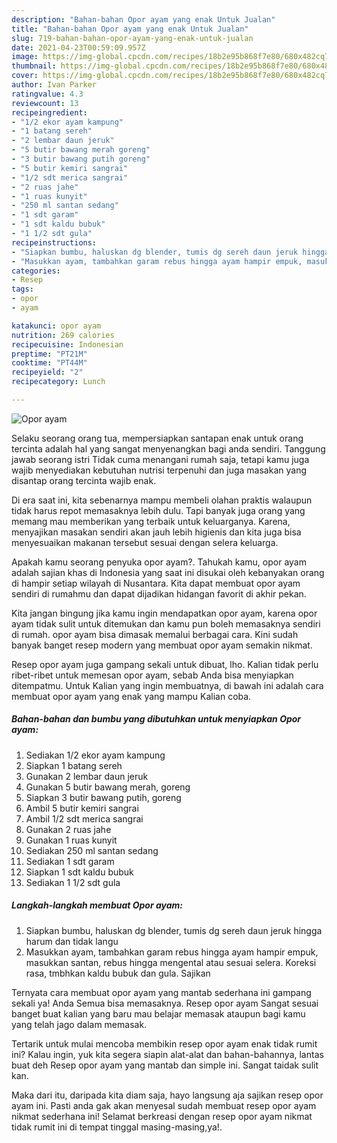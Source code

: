 ```yaml
---
description: "Bahan-bahan Opor ayam yang enak Untuk Jualan"
title: "Bahan-bahan Opor ayam yang enak Untuk Jualan"
slug: 719-bahan-bahan-opor-ayam-yang-enak-untuk-jualan
date: 2021-04-23T00:59:09.957Z
image: https://img-global.cpcdn.com/recipes/18b2e95b868f7e80/680x482cq70/opor-ayam-foto-resep-utama.jpg
thumbnail: https://img-global.cpcdn.com/recipes/18b2e95b868f7e80/680x482cq70/opor-ayam-foto-resep-utama.jpg
cover: https://img-global.cpcdn.com/recipes/18b2e95b868f7e80/680x482cq70/opor-ayam-foto-resep-utama.jpg
author: Ivan Parker
ratingvalue: 4.3
reviewcount: 13
recipeingredient:
- "1/2 ekor ayam kampung"
- "1 batang sereh"
- "2 lembar daun jeruk"
- "5 butir bawang merah goreng"
- "3 butir bawang putih goreng"
- "5 butir kemiri sangrai"
- "1/2 sdt merica sangrai"
- "2 ruas jahe"
- "1 ruas kunyit"
- "250 ml santan sedang"
- "1 sdt garam"
- "1 sdt kaldu bubuk"
- "1 1/2 sdt gula"
recipeinstructions:
- "Siapkan bumbu, haluskan dg blender, tumis dg sereh daun jeruk hingga harum dan tidak langu"
- "Masukkan ayam, tambahkan garam rebus hingga ayam hampir empuk, masukkan santan, rebus hingga mengental atau sesuai selera. Koreksi rasa, tmbhkan kaldu bubuk dan gula. Sajikan"
categories:
- Resep
tags:
- opor
- ayam

katakunci: opor ayam 
nutrition: 269 calories
recipecuisine: Indonesian
preptime: "PT21M"
cooktime: "PT44M"
recipeyield: "2"
recipecategory: Lunch

---
```



![Opor ayam](https://img-global.cpcdn.com/recipes/18b2e95b868f7e80/680x482cq70/opor-ayam-foto-resep-utama.jpg)

Selaku seorang orang tua, mempersiapkan santapan enak untuk orang tercinta adalah hal yang sangat menyenangkan bagi anda sendiri. Tanggung jawab seorang istri Tidak cuma menangani rumah saja, tetapi kamu juga wajib menyediakan kebutuhan nutrisi terpenuhi dan juga masakan yang disantap orang tercinta wajib enak.

Di era  saat ini, kita sebenarnya mampu membeli olahan praktis walaupun tidak harus repot memasaknya lebih dulu. Tapi banyak juga orang yang memang mau memberikan yang terbaik untuk keluarganya. Karena, menyajikan masakan sendiri akan jauh lebih higienis dan kita juga bisa menyesuaikan makanan tersebut sesuai dengan selera keluarga. 



Apakah kamu seorang penyuka opor ayam?. Tahukah kamu, opor ayam adalah sajian khas di Indonesia yang saat ini disukai oleh kebanyakan orang di hampir setiap wilayah di Nusantara. Kita dapat membuat opor ayam sendiri di rumahmu dan dapat dijadikan hidangan favorit di akhir pekan.

Kita jangan bingung jika kamu ingin mendapatkan opor ayam, karena opor ayam tidak sulit untuk ditemukan dan kamu pun boleh memasaknya sendiri di rumah. opor ayam bisa dimasak memalui berbagai cara. Kini sudah banyak banget resep modern yang membuat opor ayam semakin nikmat.

Resep opor ayam juga gampang sekali untuk dibuat, lho. Kalian tidak perlu ribet-ribet untuk memesan opor ayam, sebab Anda bisa menyiapkan ditempatmu. Untuk Kalian yang ingin membuatnya, di bawah ini adalah cara membuat opor ayam yang enak yang mampu Kalian coba.

<!--inarticleads1-->

##### Bahan-bahan dan bumbu yang dibutuhkan untuk menyiapkan Opor ayam:

1. Sediakan 1/2 ekor ayam kampung
1. Siapkan 1 batang sereh
1. Gunakan 2 lembar daun jeruk
1. Gunakan 5 butir bawang merah, goreng
1. Siapkan 3 butir bawang putih, goreng
1. Ambil 5 butir kemiri sangrai
1. Ambil 1/2 sdt merica sangrai
1. Gunakan 2 ruas jahe
1. Gunakan 1 ruas kunyit
1. Sediakan 250 ml santan sedang
1. Sediakan 1 sdt garam
1. Siapkan 1 sdt kaldu bubuk
1. Sediakan 1 1/2 sdt gula




<!--inarticleads2-->

##### Langkah-langkah membuat Opor ayam:

1. Siapkan bumbu, haluskan dg blender, tumis dg sereh daun jeruk hingga harum dan tidak langu
1. Masukkan ayam, tambahkan garam rebus hingga ayam hampir empuk, masukkan santan, rebus hingga mengental atau sesuai selera. Koreksi rasa, tmbhkan kaldu bubuk dan gula. Sajikan




Ternyata cara membuat opor ayam yang mantab sederhana ini gampang sekali ya! Anda Semua bisa memasaknya. Resep opor ayam Sangat sesuai banget buat kalian yang baru mau belajar memasak ataupun bagi kamu yang telah jago dalam memasak.

Tertarik untuk mulai mencoba membikin resep opor ayam enak tidak rumit ini? Kalau ingin, yuk kita segera siapin alat-alat dan bahan-bahannya, lantas buat deh Resep opor ayam yang mantab dan simple ini. Sangat taidak sulit kan. 

Maka dari itu, daripada kita diam saja, hayo langsung aja sajikan resep opor ayam ini. Pasti anda gak akan menyesal sudah membuat resep opor ayam nikmat sederhana ini! Selamat berkreasi dengan resep opor ayam nikmat tidak rumit ini di tempat tinggal masing-masing,ya!.

